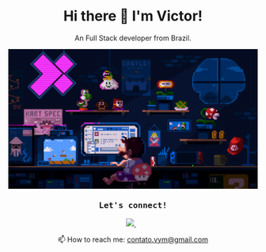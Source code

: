 <h1 align='center'>
  Hi there 👋 I'm Victor!
</h1>

<p align='center'>
  An Full Stack developer from Brazil.
</p>

<img align="center" alt="Coding" width="1000" src="https://raw.githubusercontent.com/sugith10/images/main/gif/mario-working.gif">

<h3 align="center"><samp>Let's connect!</samp></h3>

<p align='center'>
  <a href="https://www.linkedin.com/in/vymartinez/" align="center" alt="Linkedin" target="_blank">
    <img src="https://img.shields.io/badge/linkedin-%230077B5.svg?&style=for-the-badge&logo=linkedin&logoColor=white"/>
  </a>&nbsp;&nbsp;
</p>

<p align='center'>
  📫 How to reach me: <a href='mailto:contato.vym@gmail.com'>contato.vym@gmail.com</a>
</p>


